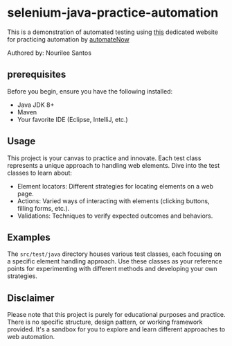 # selenium-java-practice-automation
This is a demonstration of automated testing using [this](https://practice-automation.com/) dedicated website for practicing automation by [automateNow](https://practice-automation.com/about/)

Authored by: Nourilee Santos

## prerequisites
Before you begin, ensure you have the following installed:

- Java JDK 8+
- Maven
- Your favorite IDE (Eclipse, IntelliJ, etc.)

## Usage

This project is your canvas to practice and innovate. Each test class represents a unique approach to handling web elements. Dive into the test classes to learn about:

- Element locators: Different strategies for locating elements on a web page.
- Actions: Varied ways of interacting with elements (clicking buttons, filling forms, etc.).
- Validations: Techniques to verify expected outcomes and behaviors.

## Examples

The `src/test/java` directory houses various test classes, each focusing on a specific element handling approach. Use these classes as your reference points for experimenting with different methods and developing your own strategies.

## Disclaimer

Please note that this project is purely for educational purposes and practice. There is no specific structure, design pattern, or working framework provided. It's a sandbox for you to explore and learn different approaches to web automation.

